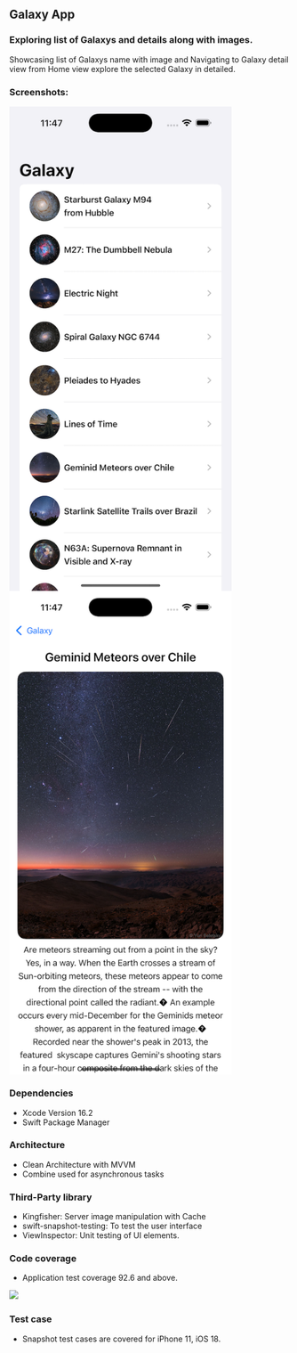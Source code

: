 ## Galaxy App
### Exploring list of Galaxys and details along with images.
Showcasing list of Galaxys name with image and Navigating to Galaxy detail view from Home view explore the selected Galaxy in detailed.

### Screenshots:
<img src="https://github.com/sowsugum/Galaxy/blob/main/Simulator%20Screenshot-iPhone-2025-01-27%20at%2023.47.10.png?raw=true" width="400" align="middle" /> <img src="https://github.com/sowsugum/Galaxy/blob/main/Simulator%20Screenshot-iPhone-2025-01-27%20at%2023.47.20.png?raw=true" width="400" align="middle" />

### Dependencies
- Xcode Version 16.2
- Swift Package Manager

### Architecture
- Clean Architecture with MVVM
- Combine used for asynchronous tasks

### Third-Party library
- Kingfisher: Server image manipulation with Cache
- swift-snapshot-testing: To test the user interface
- ViewInspector: Unit testing of UI elements.

### Code coverage
- Application test coverage 92.6 and above.

<img src="https://pscode.lioncloud.net/sowsugum/galaxy/-/raw/dev/CodeCoverage.png" width="600" />

### Test case
- Snapshot test cases are covered for iPhone 11, iOS 18.



